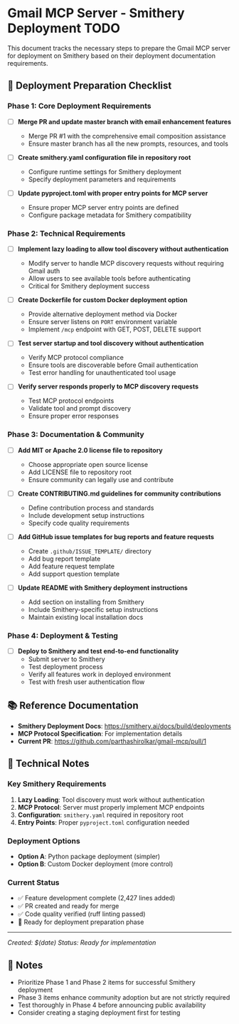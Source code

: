 # Gmail MCP Server - Smithery Deployment TODO

This document tracks the necessary steps to prepare the Gmail MCP server for deployment on Smithery based on their deployment documentation requirements.

## 🎯 **Deployment Preparation Checklist**

### **Phase 1: Core Deployment Requirements**

- [ ] **Merge PR and update master branch with email enhancement features**
  - Merge PR #1 with the comprehensive email composition assistance
  - Ensure master branch has all the new prompts, resources, and tools

- [ ] **Create smithery.yaml configuration file in repository root**
  - Configure runtime settings for Smithery deployment
  - Specify deployment parameters and requirements

- [ ] **Update pyproject.toml with proper entry points for MCP server**
  - Ensure proper MCP server entry points are defined
  - Configure package metadata for Smithery compatibility

### **Phase 2: Technical Requirements**

- [ ] **Implement lazy loading to allow tool discovery without authentication**
  - Modify server to handle MCP discovery requests without requiring Gmail auth
  - Allow users to see available tools before authenticating
  - Critical for Smithery deployment success

- [ ] **Create Dockerfile for custom Docker deployment option**
  - Provide alternative deployment method via Docker
  - Ensure server listens on `PORT` environment variable
  - Implement `/mcp` endpoint with GET, POST, DELETE support

- [ ] **Test server startup and tool discovery without authentication**
  - Verify MCP protocol compliance
  - Ensure tools are discoverable before Gmail authentication
  - Test error handling for unauthenticated tool usage

- [ ] **Verify server responds properly to MCP discovery requests**
  - Test MCP protocol endpoints
  - Validate tool and prompt discovery
  - Ensure proper error responses

### **Phase 3: Documentation & Community**

- [ ] **Add MIT or Apache 2.0 license file to repository**
  - Choose appropriate open source license
  - Add LICENSE file to repository root
  - Ensure community can legally use and contribute

- [ ] **Create CONTRIBUTING.md guidelines for community contributions**
  - Define contribution process and standards
  - Include development setup instructions
  - Specify code quality requirements

- [ ] **Add GitHub issue templates for bug reports and feature requests**
  - Create `.github/ISSUE_TEMPLATE/` directory
  - Add bug report template
  - Add feature request template
  - Add support question template

- [ ] **Update README with Smithery deployment instructions**
  - Add section on installing from Smithery
  - Include Smithery-specific setup instructions
  - Maintain existing local installation docs

### **Phase 4: Deployment & Testing**

- [ ] **Deploy to Smithery and test end-to-end functionality**
  - Submit server to Smithery
  - Test deployment process
  - Verify all features work in deployed environment
  - Test with fresh user authentication flow

## 📚 **Reference Documentation**

- **Smithery Deployment Docs**: https://smithery.ai/docs/build/deployments
- **MCP Protocol Specification**: For implementation details
- **Current PR**: https://github.com/parthashirolkar/gmail-mcp/pull/1

## 🔧 **Technical Notes**

### **Key Smithery Requirements**
1. **Lazy Loading**: Tool discovery must work without authentication
2. **MCP Protocol**: Server must properly implement MCP endpoints
3. **Configuration**: `smithery.yaml` required in repository root
4. **Entry Points**: Proper `pyproject.toml` configuration needed

### **Deployment Options**
- **Option A**: Python package deployment (simpler)
- **Option B**: Custom Docker deployment (more control)

### **Current Status**
- ✅ Feature development complete (2,427 lines added)
- ✅ PR created and ready for merge
- ✅ Code quality verified (ruff linting passed)
- 🔄 Ready for deployment preparation phase

---

*Created: $(date)*
*Status: Ready for implementation*

## 📝 **Notes**

- Prioritize Phase 1 and Phase 2 items for successful Smithery deployment
- Phase 3 items enhance community adoption but are not strictly required
- Test thoroughly in Phase 4 before announcing public availability
- Consider creating a staging deployment first for testing